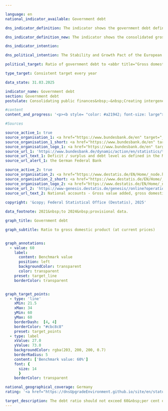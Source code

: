 ```yaml
---

language: en        
national_indicator_available: Government debt        

dns_indicator_definition: The indicator shows the government debt defined in the Maastricht Treaty as a percentage of gross domestic product (<abbr title="Gross domestic product" tabindex="0">GDP</abbr>) at current prices. The indicator therefore serves as a measure of government debt.        

dns_indicator_definition_new: The indicator shows the consolidated gross debt of the state (in accordance with the Maastricht Treaty) in relation to gross domestic product (<abbr title="Gross domestic product" tabindex="0">GDP</abbr>) in current prices (in per cent). The indicator serves as a measure of government debt.        

dns_indicator_intention:         

dns_political_intention: The Stability and Growth Pact of the European Union (<abbr title="European Union" tabindex="0">EU</abbr>) sets the reference value for the maximum debt ratio at 60&nbsp;per cent of gross domestic product (<abbr title="Gross domestic product" tabindex="0">GDP</abbr>).        

political_target: Ratio of government debt to <abbr title="Gross domestic product" tabindex="0">GDP</abbr> must not<br>exceed 60&nbsp;per cent; To be maintained until 2030        

type_target: Consistent target every year        

data_state: 31.03.2025        

indicator_name: Government debt        
section: Government debt        
postulate: Consolidating public finances&nbsp;–&nbsp;Creating intergenerational equity        

#content         
content_and_progress: '<p><b style= "color: #a21942; font-size: large">8.2.c Government debt</b><br><br>In Germany, government debt is determined twice annually by the Deutsche Bundesbank in accordance with the provisions of the Maastricht Treaty, based on calculations by the Federal Statistical Office (Statistisches Bundesamt). The gross domestic product (<abbr title="Gross domestic product" tabindex="0">GDP</abbr>) at current prices is calculated by the Federal Statistical Office within the framework of the national accounts.<br><br>The debt-to-<abbr title="Gross domestic product" tabindex="0">GDP</abbr> ratio is influenced both by the fiscal position of the public sector and by economic development. With constant levels of public debt, the debt ratio decreases more rapidly as <abbr title="Gross domestic product" tabindex="0">GDP</abbr> growth accelerates. Conversely, the debt ratio may increase even if absolute debt levels decline, provided <abbr title="Gross domestic product" tabindex="0">GDP</abbr> falls more sharply in the same period. Implicit public debt&nbsp;–&nbsp;that is, future but not yet realised state obligations&nbsp;–&nbsp;is not taken into account.<br><br>Germany’s debt-to-<abbr title="Gross domestic product" tabindex="0">GDP</abbr> ratio remained above the reference value defined by the European Union (<abbr title="European Union" tabindex="0">EU</abbr>) from 2003&nbsp;until 2018. Following fiscal consolidation, the ratio decreased from 67.1% in 2005&nbsp;to 63.7% in 2007, but then rose to a peak of 81.0% by 2010, primarily due to the financial and economic crisis. From 2012&nbsp;onwards, the ratio steadily declined, falling below the Maastricht reference value of 60% in 2019&nbsp;for the first time since 2002, reaching 58.7%. However, due to the <abbr title="Coronavirus SARS-CoV-2" tabindex="0">COVID-19</abbr>&nbsp;pandemic, the ratio rose again sharply, reaching 68.1% in 2021. According to preliminary calculations, it stood at 62.5% in the current reporting year, 2024.<br><br>In a European comparison, fifteen <abbr title="European Union" tabindex="0">EU</abbr> Member States remained below the 60% reference value in 2024. The <abbr title="European Union" tabindex="0">EU</abbr> average for the debt ratio stood at 81.0%. The highest ratios were recorded in Greece (153.6%) and Italy (135.3%), while Estonia reported the lowest debt-to-<abbr title="Gross domestic product" tabindex="0">GDP</abbr> ratio at 23.6%.<br><br>While the consolidated debt of general government in Germany had been rising continuously since 1991, it declined for the first time in 2013&nbsp;and continued to fall from 2015&nbsp;onwards. In 2019, consolidated debt of the general public budget amounted to 2,076&nbsp;billion euros. As a result of the <abbr title="Coronavirus SARS-CoV-2" tabindex="0">COVID-19</abbr>&nbsp;pandemic and the war of aggression against Ukraine, this figure increased to 2,689&nbsp;billion euros by 2024, reaching its highest level since 1991. In per capita terms, this corresponded to approximately 31,740&nbsp;euros in 2024, compared to 7,765&nbsp;euros in 1991.<br><br>Non-consolidated debt amounted to 2,728&nbsp;billion euros in 2024. Of this, 69.4% was attributable to the federal government, 23.4% to the Länder, 7.1% to municipalities, and 0.1% to the social insurance system.<br><br>On the asset side of the public sector balance sheet, government debt is offset by tangible and financial assets. According to the financial accounts of the Federal Statistical Office, tangible fixed assets had a (net) value of 2,022&nbsp;euros billion in 2023. The largest asset category comprised buildings such as roads, schools, and public infrastructure, with a value of 1,709&nbsp;billion euros. Financial assets totalled 1,546&nbsp;billion euros in 2023, with securities representing the largest share (53.6%) within this category.</p>'                

#Sources        

source_active_1: true
source_organisation_1: <a href="https://www.bundesbank.de/en" target="_blank" onclick="return confirm_alert('the German Federal Bank', 'En')">German Federal Bank</a>
source_organisation_1_short: <a href="https://www.bundesbank.de/en" target="_blank" onclick="return confirm_alert('the German Federal Bank', 'En')">German Federal Bank</a>
source_organisation_logo_1: <a href="https://www.bundesbank.de/en" target="_blank" onclick="return confirm_alert('the German Federal Bank', 'En')"><img src="https://dnsTestEnvironment.github.io/dns-indicators/public/OrgImgEn/bundesbank.png" alt="German Federal Bank" title=" Click here to visit the homepage of the organizationGerman Federal Bank" style="height:60px; width:148px; border:transparent"/></a>
source_url_1: 'https://www.bundesbank.de/dynamic/action/en/statistics/time-series-databases/time-series-databases/743796/743796?treeAnchor=FINANZEN&statisticType=BBK_ITS'
source_url_text_1: Deficit / surplus and debt level as defined in the Maastricht Treaty/Germany/Debt level/Debt by category/instrument
source_url_alert_1: the German Federal Bank

source_active_2: true
source_organisation_2: <a href="https://www.destatis.de/EN/Home/_node.html" target="_blank">Federal Statistical Office</a>
source_organisation_2_short: <a href="https://www.destatis.de/EN/Home/_node.html" target="_blank">Federal Statistical Office</a>
source_organisation_logo_2: <a href="https://www.destatis.de/EN/Home/_node.html" target="_blank"><img src="https://dnsTestEnvironment.github.io/dns-indicators/public/OrgImgEn/destatis.png" alt="Federal Statistical Office" title=" Click here to visit the homepage of the organizationFederal Statistical Office" style="height:60px; width:148px; border:transparent"/></a>
source_url_2: 'https://www-genesis.destatis.de/genesis//online?operation=table&code=81000-0001&bypass=true&levelindex=1&levelid=1660802268437&language=en'
source_url_text_2: National accounts - Gross value added, gross domestic product&nbsp;–&nbsp;GENESIS online 81000-0001
        
copyright: '&copy; Federal Statistical Office (Destatis), 2025'        

data_footnote: 2021&nbsp;to 2024&nbsp;provisional data.        

graph_title: Government debt        

graph_subtitle: Ratio to gross domestic product (at current prices)        


graph_annotations:
  - value: 60
    label:
      content: Benchmark value
      position: left
      backgroundColor: transparent
      color: transparent
    preset: target_line
    borderColor: transparent        


graph_target_points:
  - type: 'line'
    xMin: 21.5
    xMax: 34
    yMin: 60
    yMax: 60
    borderDash:  [4, 4]
    borderColor: "#cbc8c8"
    preset: target_points
  - type: label
    xValue: 27.0
    yValue: 73.0
    backgroundColor: rgba(203, 200, 200, 0.7)
    borderRadius: 5
    content: ['Benchmark value: 60%']
    font: {
      size: 14
      }
    borderColor: transparent                

national_geographical_coverage: Germany        
rating: '<a href="https://dnsUpgradeEnvironment.github.io/site/en/status"><img src="https://sdg-indikatoren.de/public/Wettersymbole/Blitz.png" title="In 2024 the target value was missed and the indicator had not moved towards the target on average over the previous changes." alt="Weathersymbol: Thuder strom"/></a>'        

target_description: The debt ratio should not exceed 60&nbsp;per cent of gross domestic product each year.<br><br><br>Based on the target formulation, indicator 8.2.c in 2024&nbsp;was above the politically defined target value and the development between 2019&nbsp;and 2024&nbsp;also pointed on average towards an increase, meaning that indicator 8.2.c for 2024&nbsp;is assessed as "Thunderstorm".        
---
```


